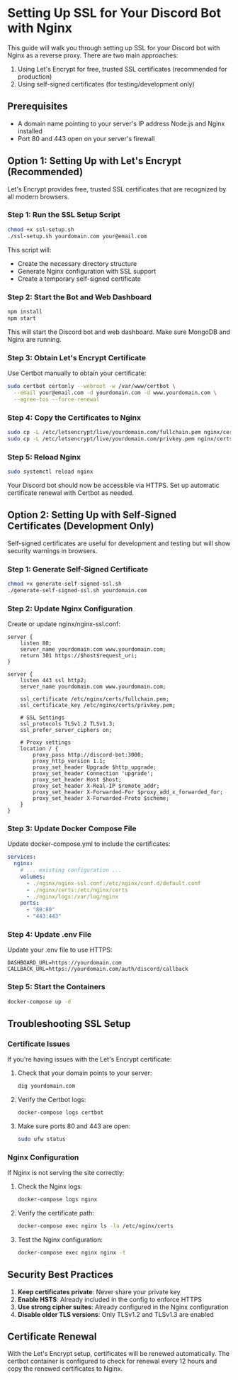 # Setting Up SSL for Your Discord Bot with Nginx

This guide will walk you through setting up SSL for your Discord bot with Nginx as a reverse proxy. There are two main approaches:

1. Using Let's Encrypt for free, trusted SSL certificates (recommended for production)
2. Using self-signed certificates (for testing/development only)

## Prerequisites

- A domain name pointing to your server's IP address
Node.js and Nginx installed
- Port 80 and 443 open on your server's firewall

## Option 1: Setting Up with Let's Encrypt (Recommended)

Let's Encrypt provides free, trusted SSL certificates that are recognized by all modern browsers.

### Step 1: Run the SSL Setup Script

```bash
chmod +x ssl-setup.sh
./ssl-setup.sh yourdomain.com your@email.com
```

This script will:
- Create the necessary directory structure
- Generate Nginx configuration with SSL support
- Create a temporary self-signed certificate

### Step 2: Start the Bot and Web Dashboard

```bash
npm install
npm start
```

This will start the Discord bot and web dashboard. Make sure MongoDB and Nginx are running.

### Step 3: Obtain Let's Encrypt Certificate

Use Certbot manually to obtain your certificate:
```bash
sudo certbot certonly --webroot -w /var/www/certbot \
  --email your@email.com -d yourdomain.com -d www.yourdomain.com \
  --agree-tos --force-renewal
```

### Step 4: Copy the Certificates to Nginx

```bash
sudo cp -L /etc/letsencrypt/live/yourdomain.com/fullchain.pem nginx/certs/fullchain.pem
sudo cp -L /etc/letsencrypt/live/yourdomain.com/privkey.pem nginx/certs/privkey.pem
```

### Step 5: Reload Nginx

```bash
sudo systemctl reload nginx
```

Your Discord bot should now be accessible via HTTPS. Set up automatic certificate renewal with Certbot as needed.

## Option 2: Setting Up with Self-Signed Certificates (Development Only)

Self-signed certificates are useful for development and testing but will show security warnings in browsers.

### Step 1: Generate Self-Signed Certificate

```bash
chmod +x generate-self-signed-ssl.sh
./generate-self-signed-ssl.sh yourdomain.com
```

### Step 2: Update Nginx Configuration

Create or update nginx/nginx-ssl.conf:

```nginx
server {
    listen 80;
    server_name yourdomain.com www.yourdomain.com;
    return 301 https://$host$request_uri;
}

server {
    listen 443 ssl http2;
    server_name yourdomain.com www.yourdomain.com;
    
    ssl_certificate /etc/nginx/certs/fullchain.pem;
    ssl_certificate_key /etc/nginx/certs/privkey.pem;
    
    # SSL Settings
    ssl_protocols TLSv1.2 TLSv1.3;
    ssl_prefer_server_ciphers on;
    
    # Proxy settings
    location / {
        proxy_pass http://discord-bot:3000;
        proxy_http_version 1.1;
        proxy_set_header Upgrade $http_upgrade;
        proxy_set_header Connection 'upgrade';
        proxy_set_header Host $host;
        proxy_set_header X-Real-IP $remote_addr;
        proxy_set_header X-Forwarded-For $proxy_add_x_forwarded_for;
        proxy_set_header X-Forwarded-Proto $scheme;
    }
}
```

### Step 3: Update Docker Compose File

Update docker-compose.yml to include the certificates:

```yaml
services:
  nginx:
    # ... existing configuration ...
    volumes:
      - ./nginx/nginx-ssl.conf:/etc/nginx/conf.d/default.conf
      - ./nginx/certs:/etc/nginx/certs
      - ./nginx/logs:/var/log/nginx
    ports:
      - "80:80"
      - "443:443"
```

### Step 4: Update .env File

Update your .env file to use HTTPS:

```
DASHBOARD_URL=https://yourdomain.com
CALLBACK_URL=https://yourdomain.com/auth/discord/callback
```

### Step 5: Start the Containers

```bash
docker-compose up -d
```

## Troubleshooting SSL Setup

### Certificate Issues

If you're having issues with the Let's Encrypt certificate:

1. Check that your domain points to your server:
   ```bash
   dig yourdomain.com
   ```

2. Verify the Certbot logs:
   ```bash
   docker-compose logs certbot
   ```

3. Make sure ports 80 and 443 are open:
   ```bash
   sudo ufw status
   ```

### Nginx Configuration

If Nginx is not serving the site correctly:

1. Check the Nginx logs:
   ```bash
   docker-compose logs nginx
   ```

2. Verify the certificate path:
   ```bash
   docker-compose exec nginx ls -la /etc/nginx/certs
   ```

3. Test the Nginx configuration:
   ```bash
   docker-compose exec nginx nginx -t
   ```

## Security Best Practices

1. **Keep certificates private**: Never share your private key
2. **Enable HSTS**: Already included in the config to enforce HTTPS
3. **Use strong cipher suites**: Already configured in the Nginx configuration
4. **Disable older TLS versions**: Only TLSv1.2 and TLSv1.3 are enabled

## Certificate Renewal

With the Let's Encrypt setup, certificates will be renewed automatically. 
The certbot container is configured to check for renewal every 12 hours and copy the renewed certificates to Nginx.